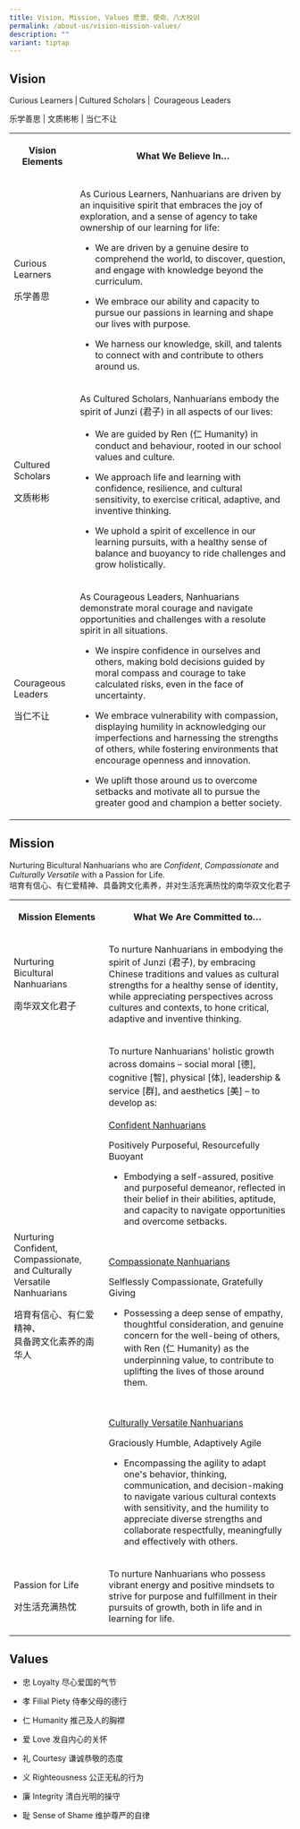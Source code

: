 ```yaml
---
title: Vision, Mission, Values 愿景、使命、八大校训
permalink: /about-us/vision-mission-values/
description: ""
variant: tiptap
---
```

<h2>Vision</h2>
<p>Curious Learners<strong> </strong>|<strong> </strong>Cultured Scholars
|<strong>&nbsp; </strong>Courageous Leaders&nbsp;&nbsp;</p>
<p>乐学善思 | 文质彬彬 | 当仁不让</p>
<table style="minWidth: 50px">
<colgroup>
<col>
<col>
</colgroup>
<tbody>
<tr>
<th rowspan="1" colspan="1">
<p>Vision Elements</p>
</th>
<th rowspan="1" colspan="1">
<p>What We Believe In…</p>
</th>
</tr>
<tr>
<td rowspan="1" colspan="1">
<p>Curious Learners</p>
<p>乐学善思</p>
<p></p>
</td>
<td rowspan="1" colspan="1">
<p>As Curious Learners, Nanhuarians are driven by an inquisitive spirit that
embraces the joy of exploration, and a sense of agency to take ownership
of our learning for life:</p>
<ul data-tight="true" class="tight">
<li>
<p>We are driven by a genuine desire to comprehend the world, to discover,
question, and engage with knowledge beyond the curriculum.</p>
</li>
<li>
<p>We embrace our ability and capacity to pursue our passions in learning
and shape our lives with purpose.</p>
</li>
<li>
<p>We harness our knowledge, skill, and talents to connect with and contribute
to others around us.</p>
</li>
</ul>
<p></p>
</td>
</tr>
<tr>
<td rowspan="1" colspan="1">
<p>Cultured Scholars</p>
<p>文质彬彬</p>
</td>
<td rowspan="1" colspan="1">
<p>As Cultured Scholars, Nanhuarians embody the spirit of Junzi (君子) in all
aspects of our lives:</p>
<ul data-tight="true" class="tight">
<li>
<p>We are guided by Ren (仁 Humanity) in conduct and behaviour, rooted in
our school values and culture.</p>
</li>
<li>
<p>We approach life and learning with confidence, resilience, and cultural
sensitivity, to exercise critical, adaptive, and inventive thinking.</p>
</li>
<li>
<p>We uphold a spirit of excellence in our learning pursuits, with a healthy
sense of balance and buoyancy to ride challenges and grow holistically.</p>
</li>
</ul>
<p></p>
</td>
</tr>
<tr>
<td rowspan="1" colspan="1">
<p>Courageous Leaders</p>
<p>当仁不让</p>
<p></p>
</td>
<td rowspan="1" colspan="1">
<p>As Courageous Leaders, Nanhuarians demonstrate moral courage and navigate
opportunities and challenges with a resolute spirit in all situations.</p>
<ul data-tight="true" class="tight">
<li>
<p>We inspire confidence in ourselves and others, making bold decisions guided
by moral compass and courage to take calculated risks, even in the face
of uncertainty.</p>
</li>
<li>
<p>We embrace vulnerability with compassion, displaying humility in acknowledging
our imperfections and harnessing the strengths of others, while fostering
environments that encourage openness and innovation.</p>
</li>
<li>
<p>We uplift those around us to overcome setbacks and motivate all to pursue
the greater good and champion a better society.</p>
</li>
</ul>
<p></p>
</td>
</tr>
</tbody>
</table>
<h2>Mission</h2>
<p>Nurturing Bicultural Nanhuarians who are <em>Confident</em>, <em>Compassionate</em> and <em>Culturally Versatile</em> with
a Passion for Life. &nbsp;
<br>培育有信心、有仁爱精神、具备跨文化素养，并对生活充满热忱的南华双文化君子</p>
<table style="minWidth: 50px">
<colgroup>
<col>
<col>
</colgroup>
<tbody>
<tr>
<th rowspan="1" colspan="1">
<p>Mission Elements</p>
</th>
<th rowspan="1" colspan="1">
<p>What We Are Committed to…</p>
</th>
</tr>
<tr>
<td rowspan="1" colspan="1">
<p>Nurturing
<br>Bicultural Nanhuarians</p>
<p>南华双文化君子</p>
<p></p>
</td>
<td rowspan="1" colspan="1">
<p>To nurture Nanhuarians in embodying the spirit of Junzi (君子), by embracing
Chinese traditions and values as cultural strengths for a healthy sense
of identity, while appreciating perspectives across cultures and contexts,
to hone critical, adaptive and inventive thinking.</p>
</td>
</tr>
<tr>
<td rowspan="1" colspan="1">
<p>Nurturing
<br>Confident, Compassionate, and Culturally Versatile Nanhuarians</p>
<p>培育有信心、有仁爱精神、
<br>具备跨文化素养的南华人</p>
<p></p>
</td>
<td rowspan="1" colspan="1">
<p>To nurture Nanhuarians’ holistic growth across domains – social moral
[德], cognitive [智], physical [体], leadership &amp; service [群], and aesthetics
[美] – to develop as:
<br>
<br><u>Confident Nanhuarians</u>
</p>
<p>Positively Purposeful, Resourcefully Buoyant</p>
<ul data-tight="true" class="tight">
<li>
<p>Embodying a self-assured, positive and purposeful demeanor, reflected
in their belief in their abilities, aptitude, and capacity to navigate
opportunities and overcome setbacks.</p>
</li>
</ul>
<p>&nbsp;</p>
<p><u>Compassionate Nanhuarians</u>
</p>
<p>Selflessly Compassionate, Gratefully Giving</p>
<ul data-tight="true" class="tight">
<li>
<p>Possessing a deep sense of empathy, thoughtful consideration, and genuine
concern for the well-being of others, with Ren (仁 Humanity) as the underpinning
value, to contribute to uplifting the lives of those around them.</p>
</li>
</ul>
<p>&nbsp;</p>
<p><u>Culturally Versatile Nanhuarians</u>
</p>
<p>Graciously Humble, Adaptively Agile</p>
<ul data-tight="true" class="tight">
<li>
<p>Encompassing the agility to adapt one's behavior, thinking, communication,
and decision-making to navigate various cultural contexts with sensitivity,
and the humility to appreciate diverse strengths and collaborate respectfully,
meaningfully and effectively with others.</p>
</li>
</ul>
</td>
</tr>
<tr>
<td rowspan="1" colspan="1">
<p>Passion for Life</p>
<p>对生活充满热忱</p>
<p></p>
</td>
<td rowspan="1" colspan="1">
<p>To nurture Nanhuarians who possess vibrant energy and positive mindsets
to strive for purpose and fulfillment in their pursuits of growth, both
in life and in learning for life.</p>
</td>
</tr>
</tbody>
</table>
<h2>Values</h2>
<ul>
<li>
<p>忠 Loyalty 尽心爱国的气节</p>
</li>
<li>
<p>孝 Filial Piety 侍奉父母的德行</p>
</li>
<li>
<p>仁 Humanity 推己及人的胸襟</p>
</li>
<li>
<p>爱 Love 发自内心的关怀</p>
</li>
<li>
<p>礼 Courtesy 谦诚恭敬的态度</p>
</li>
<li>
<p>义 Righteousness&nbsp;公正无私的行为</p>
</li>
<li>
<p>廉 Integrity 清白光明的操守</p>
</li>
<li>
<p>耻 Sense of Shame 维护尊严的自律</p>
</li>
</ul>
<p></p>
<p></p>
<p></p>
<p></p>